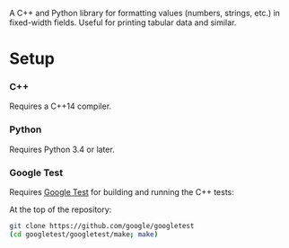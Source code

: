 A C++ and Python library for formatting values (numbers, strings, etc.) in
fixed-width fields.  Useful for printing tabular data and similar.

# Setup

### C++

Requires a C++14 compiler.  

### Python

Requires Python 3.4 or later.

### Google Test

Requires [Google Test](https://github.com/google/googletest) for building
and running the C++ tests:

At the top of the repository:
```sh
git clone https://github.com/google/googletest
(cd googletest/googletest/make; make)
```

